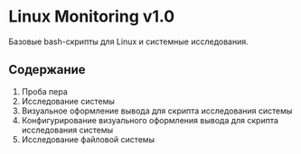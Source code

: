# Linux Monitoring v1.0

Базовые bash-скрипты для Linux и системные исследования.

## Содержание

1. Проба пера
2. Исследование системы
3. Визуальное оформление вывода для скрипта исследования системы
4. Конфигурирование визуального оформления вывода для скрипта исследования системы
5. Исследование файловой системы
